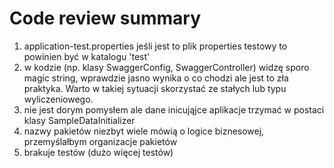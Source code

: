 # Code review summary

1. application-test.properties jeśli jest to plik properties testowy to powinien być w katalogu 'test'
2. w kodzie (np. klasy SwaggerConfig, SwaggerController) widzę sporo magic string, wprawdzie jasno wynika o co chodzi ale jest to zła praktyka. Warto w takiej sytuacji skorzystać ze stałych lub typu wyliczeniowego.
3. nie jest dorym pomysłem ale dane inicująjce aplikacje trzymać w postaci klasy SampleDataInitializer
4. nazwy pakietów niezbyt wiele mówią o logice biznesowej, przemyślałbym organizacje pakietów
5. brakuje testów (dużo więcej testów)